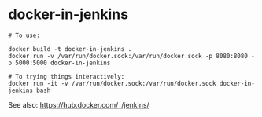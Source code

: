 # docker-in-jenkins

```
# To use:

docker build -t docker-in-jenkins .
docker run -v /var/run/docker.sock:/var/run/docker.sock -p 8080:8080 -p 5000:5000 docker-in-jenkins

# To trying things interactively:
docker run -it -v /var/run/docker.sock:/var/run/docker.sock docker-in-jenkins bash
```

See also: https://hub.docker.com/_/jenkins/

